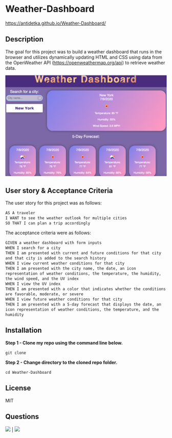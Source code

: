 # Weather-Dashboard

https://antidetka.github.io/Weather-Dashboard/

## Description

The goal for this project was to build a weather dashboard that runs in the browser and utilizes dynamically updating HTML and CSS using data from the OpenWeather API (https://openweathermap.org/api) to retrieve weather data.

![](/assets/images/screen-weather.png)

## User story & Acceptance Criteria

The user story for this project was as follows: 

```
AS A traveler
I WANT to see the weather outlook for multiple cities
SO THAT I can plan a trip accordingly
```

The acceptance criteria were as follows: 

```
GIVEN a weather dashboard with form inputs
WHEN I search for a city
THEN I am presented with current and future conditions for that city and that city is added to the search history
WHEN I view current weather conditions for that city
THEN I am presented with the city name, the date, an icon representation of weather conditions, the temperature, the humidity, the wind speed, and the UV index
WHEN I view the UV index
THEN I am presented with a color that indicates whether the conditions are favorable, moderate, or severe
WHEN I view future weather conditions for that city
THEN I am presented with a 5-day forecast that displays the date, an icon representation of weather conditions, the temperature, and the humidity

```
                
## Installation
            
**Step 1 - Clone my repo using the command line below.**
```
git clone 
```
**Step 2 - Change directory to the cloned repo folder.**
```
cd Weather-Dashboard
```
 
## License
            
MIT

            
## Questions
            
[![](https://img.shields.io/badge/gitHub-Antidetka-blue?style=plastic)](https://www.github.com/Antidetka) | 
[![](https://img.shields.io/badge/email-musovirova@yahoo.com-purple?style=plastic)](mailto:musovirova@yahoo.com)



